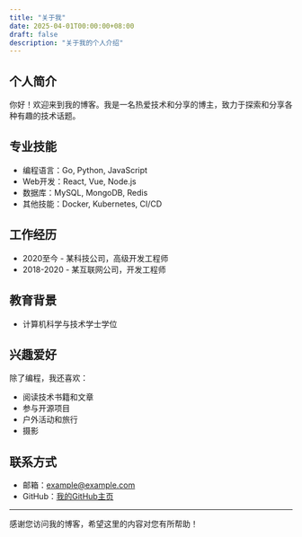 ```yaml
---
title: "关于我"
date: 2025-04-01T00:00:00+08:00
draft: false
description: "关于我的个人介绍"
---
```


## 个人简介

你好！欢迎来到我的博客。我是一名热爱技术和分享的博主，致力于探索和分享各种有趣的技术话题。

## 专业技能

- 编程语言：Go, Python, JavaScript
- Web开发：React, Vue, Node.js
- 数据库：MySQL, MongoDB, Redis
- 其他技能：Docker, Kubernetes, CI/CD

## 工作经历

- 2020至今 - 某科技公司，高级开发工程师
- 2018-2020 - 某互联网公司，开发工程师

## 教育背景

- 计算机科学与技术学士学位

## 兴趣爱好

除了编程，我还喜欢：

- 阅读技术书籍和文章
- 参与开源项目
- 户外活动和旅行
- 摄影

## 联系方式

- 邮箱：example@example.com
- GitHub：[我的GitHub主页](https://github.com/yourusername)

---

感谢您访问我的博客，希望这里的内容对您有所帮助！